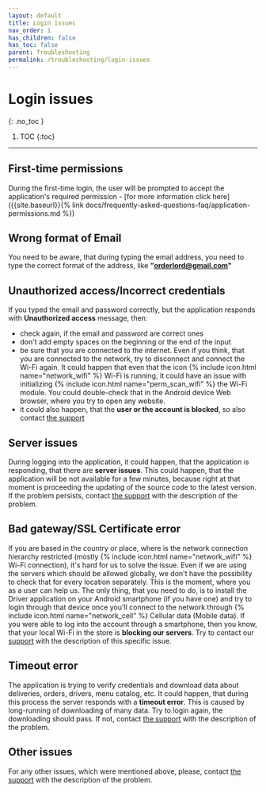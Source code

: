 ```yaml
---
layout: default
title: Login issues
nav_order: 1
has_children: false
has_toc: false
parent: Troubleshooting
permalink: /troubleshooting/login-issues
---
```


# Login issues
{: .no_toc }

1. TOC
{:toc}

---

## First-time permissions
During the first-time login, the user will be prompted to accept the application's required permission - [for more information click here]({{site.baseurl}}{% link docs/frequently-asked-questions-faq/application-permissions.md %})

## Wrong format of Email
You need to be aware, that during typing the email address, you need to type the correct format of the address, like **"orderlord@gmail.com"**

## Unauthorized access/Incorrect credentials
If you typed the email and password correctly, but the application responds with **Unauthorized access** message, then:
- <span class="text-red-200">check again, if the email and password are correct ones</span>
- <span class="text-red-200">don't add empty spaces on the beginning or the end of the input</span>
- <span class="text-red-200">be sure that you are connected to the internet. Even if you think, that you are connected to the network, try to disconnect and connect the Wi-Fi again. It could happen that even that the icon {% include icon.html name="network_wifi" %} Wi-Fi is running, it could have an issue with initializing {% include icon.html name="perm_scan_wifi" %} the Wi-Fi module. You could double-check that in the Android device Web browser, where you try to open any website.</span>
- <span class="text-red-200">it could also happen, that the **user or the account is blocked**, so also contact [the support](mailto:support@orderlord.com)</span>

## Server issues
<span class="text-red-200">During logging into the application, it could happen, that the application is responding, that there are **server issues**. This could happen, that the application will be not available for a few minutes, because right at that moment is proceeding the updating of the source code to the latest version. If the problem persists, contact [the support](mailto:support@orderlord.com) with the description of the problem.</span>

## Bad gateway/SSL Certificate error
<span class="text-red-200">If you are based in the country or place, where is the network connection hierarchy restricted (mostly {% include icon.html name="network_wifi" %} Wi-Fi connection), it's hard for us to solve the issue. Even if we are using the servers which should be allowed globally, we don't have the possibility to check that for every location separately.</span> This is the moment, where you as a user can help us. The only thing, that you need to do, is to install the Driver application on your Android smartphone (if you have one) and try to login through that device once you'll connect to the network through {% include icon.html name="network_cell" %} Cellular data (Mobile data). If you were able to log into the account through a smartphone, then you know, that your local Wi-Fi in the store is **blocking our servers**. Try to contact our [support](mailto:support@orderlord.com) with the description of this specific issue.

## Timeout error
<span class="text-red-200">The application is trying to verify credentials and download data about deliveries, orders, drivers, menu catalog, etc. It could happen, that during this process the server responds with a **timeout error**. This is caused by long-running of downloading of many data. Try to login again, the downloading should pass. If not, contact [the support](mailto:support@orderlord.com) with the description of the problem.</span>

## Other issues
For any other issues, which were mentioned above, please, contact [the support](mailto:support@orderlord.com) with the description of the problem.